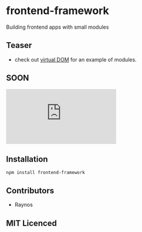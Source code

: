 # frontend-framework

<!--
    [![build status][1]][2]
    [![NPM version][3]][4]
    [![Coverage Status][5]][6]
    [![gemnasium Dependency Status][7]][8]
    [![Davis Dependency status][9]][10]
-->

<!-- [![browser support][11]][12] -->

Building frontend apps with small modules

## Teaser

 - check out [virtual DOM][13] for an example of modules.

## SOON

![soon](http://mybroadband.co.za/vb/attachment.php?s=14d95001fc1ab271beb7bfd182098ad7&attachmentid=19597&d=1348058492)

## Installation

`npm install frontend-framework`

## Contributors

 - Raynos

## MIT Licenced

  [1]: https://secure.travis-ci.org/Raynos/frontend-framework.png
  [2]: https://travis-ci.org/Raynos/frontend-framework
  [3]: https://badge.fury.io/js/frontend-framework.png
  [4]: https://badge.fury.io/js/frontend-framework
  [5]: https://coveralls.io/repos/Raynos/frontend-framework/badge.png
  [6]: https://coveralls.io/r/Raynos/frontend-framework
  [7]: https://gemnasium.com/Raynos/frontend-framework.png
  [8]: https://gemnasium.com/Raynos/frontend-framework
  [9]: https://david-dm.org/Raynos/frontend-framework.png
  [10]: https://david-dm.org/Raynos/frontend-framework
  [11]: https://ci.testling.com/Raynos/frontend-framework.png
  [12]: https://ci.testling.com/Raynos/frontend-framework

  [13]: https://gist.github.com/Raynos/8414846
